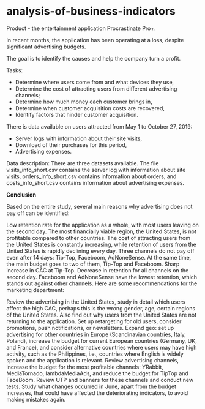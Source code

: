 # analysis-of-business-indicators
Product - the entertainment application Procrastinate Pro+.

In recent months, the application has been operating at a loss, despite significant advertising budgets.

The goal is to identify the causes and help the company turn a profit.

Tasks:

- Determine where users come from and what devices they use,
- Determine the cost of attracting users from different advertising channels;
- Determine how much money each customer brings in,
- Determine when customer acquisition costs are recovered,
- Identify factors that hinder customer acquisition.

There is data available on users attracted from May 1 to October 27, 2019:
- Server logs with information about their site visits,
- Download of their purchases for this period,
- Advertising expenses.

Data description:
There are three datasets available. The file visits_info_short.csv contains the server log with information about site visits, orders_info_short.csv contains information about orders, and costs_info_short.csv contains information about advertising expenses.

**Conclusion**

Based on the entire study, several main reasons why advertising does not pay off can be identified:

Low retention rate for the application as a whole, with most users leaving on the second day.
The most financially viable region, the United States, is not profitable compared to other countries. The cost of attracting users from the United States is constantly increasing, while retention of users from the United States is rapidly declining every day.
Three channels do not pay off even after 14 days: Tip-Top, Faceboom, AdNoneSense. At the same time, the main budget goes to two of them, Tip-Top and Faceboom. Sharp increase in CAC at Tip-Top. Decrease in retention for all channels on the second day. Faceboom and AdNoneSense have the lowest retention, which stands out against other channels.
Here are some recommendations for the marketing department:

Review the advertising in the United States, study in detail which users affect the high CAC, perhaps this is the wrong gender, age, certain regions of the United States. Also find out why users from the United States are not returning to the application. Set up retargeting for old users, consider promotions, push notifications, or newsletters.
Expand geo: set up advertising for other countries in Europe (Scandinavian countries, Italy, Poland), increase the budget for current European countries (Germany, UK, and France), and consider alternative countries where users may have high activity, such as the Philippines, i.e., countries where English is widely spoken and the application is relevant.
Review advertising channels, increase the budget for the most profitable channels: YRabbit, MediaTornado, lambdaMediaAds, and reduce the budget for TipTop and FaceBoom. Review UTP and banners for these channels and conduct new tests.
Study what changes occurred in June, apart from the budget increases, that could have affected the deteriorating indicators, to avoid making mistakes again.

